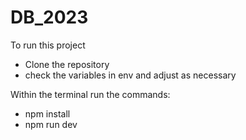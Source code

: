 # DB_2023

To run this project
- Clone the repository
- check the variables in env and adjust as necessary

Within the terminal run the commands:
- npm install
- npm run dev
